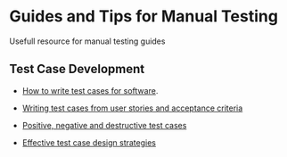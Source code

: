 # Guides and Tips for Manual Testing
Usefull resource for manual testing guides

## Test Case Development
- [How to write test cases for software](https://blog.testlodge.com/how-to-write-test-cases-for-software-with-sample/).

- <a href="https://blog.testlodge.com/writing-test-cases-from-user-stories-acceptance-criteria/" target="_blank">Writing test cases from user stories and acceptance criteria</a>

- [Positive, negative and destructive test cases](https://blog.testlodge.com/positive-negative-destructive-test-cases/)

- [Effective test case design strategies](https://www.linkedin.com/pulse/effective-test-case-design-strategies-best-practices-akulovich)